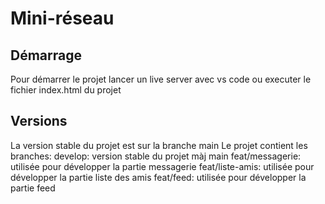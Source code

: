 # Mini-réseau

## Démarrage

Pour démarrer le projet lancer un live server avec vs code ou executer le fichier index.html du projet

## Versions

La version stable du projet est sur la branche main
Le projet contient les branches:
develop: version stable du projet màj main
feat/messagerie: utilisée pour développer la partie messagerie
feat/liste-amis: utilisée pour développer la partie liste des amis
feat/feed: utilisée pour développer la partie feed

